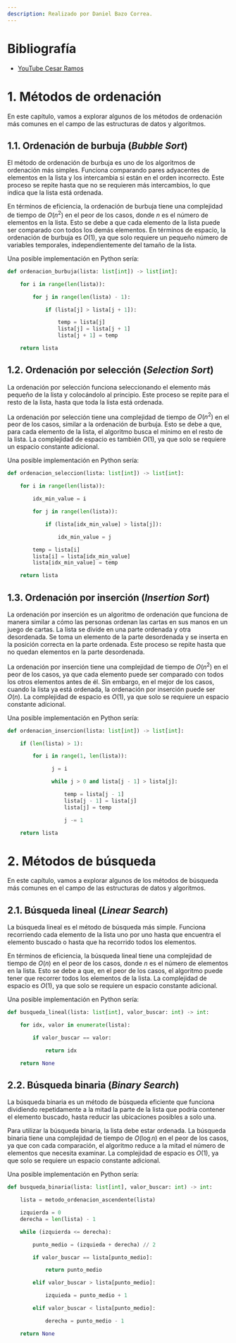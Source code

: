 ```yaml
---
description: Realizado por Daniel Bazo Correa.
---
```


# Bibliografía

* [YouTube Cesar Ramos](https://www.youtube.com/@cesarramos2592)

# 1. Métodos de ordenación

En este capítulo, vamos a explorar algunos de los métodos de ordenación más comunes en el campo de las estructuras de datos y algoritmos. 

## 1.1. Ordenación de burbuja (*Bubble Sort*)

El método de ordenación de burbuja es uno de los algoritmos de ordenación más simples. Funciona comparando pares adyacentes de elementos en la lista y los intercambia si están en el orden incorrecto. Este proceso se repite hasta que no se requieren más intercambios, lo que indica que la lista está ordenada.

En términos de eficiencia, la ordenación de burbuja tiene una complejidad de tiempo de $O(n^2)$ en el peor de los casos, donde $n$ es el número de elementos en la lista. Esto se debe a que cada elemento de la lista puede ser comparado con todos los demás elementos. En términos de espacio, la ordenación de burbuja es $O(1)$, ya que solo requiere un pequeño número de variables temporales, independientemente del tamaño de la lista.

Una posible implementación en Python sería:

```python
def ordenacion_burbuja(lista: list[int]) -> list[int]:

    for i in range(len(lista)):

        for j in range(len(lista) - 1):

            if (lista[j] > lista[j + 1]):

                temp = lista[j]
                lista[j] = lista[j + 1]
                lista[j + 1] = temp

    return lista
```

## 1.2. Ordenación por selección (*Selection Sort*)

La ordenación por selección funciona seleccionando el elemento más pequeño de la lista y colocándolo al principio. Este proceso se repite para el resto de la lista, hasta que toda la lista está ordenada.

La ordenación por selección tiene una complejidad de tiempo de $O(n^2)$ en el peor de los casos, similar a la ordenación de burbuja. Esto se debe a que, para cada elemento de la lista, el algoritmo busca el mínimo en el resto de la lista. La complejidad de espacio es también $O(1)$, ya que solo se requiere un espacio constante adicional.

Una posible implementación en Python sería:

```python
def ordenacion_seleccion(lista: list[int]) -> list[int]:

    for i in range(len(lista)):

        idx_min_value = i

        for j in range(len(lista)):

            if (lista[idx_min_value] > lista[j]):

                idx_min_value = j

        temp = lista[i]
        lista[i] = lista[idx_min_value]
        lista[idx_min_value] = temp

    return lista
```

## 1.3. Ordenación por inserción (*Insertion Sort*)

La ordenación por inserción es un algoritmo de ordenación que funciona de manera similar a cómo las personas ordenan las cartas en sus manos en un juego de cartas. La lista se divide en una parte ordenada y otra desordenada. Se toma un elemento de la parte desordenada y se inserta en la posición correcta en la parte ordenada. Este proceso se repite hasta que no quedan elementos en la parte desordenada.

La ordenación por inserción tiene una complejidad de tiempo de $O(n^2)$ en el peor de los casos, ya que cada elemento puede ser comparado con todos los otros elementos antes de él. Sin embargo, en el mejor de los casos, cuando la lista ya está ordenada, la ordenación por inserción puede ser $O(n)$. La complejidad de espacio es $O(1)$, ya que solo se requiere un espacio constante adicional.

Una posible implementación en Python sería:

```python
def ordenacion_insercion(lista: list[int]) -> list[int]:

    if (len(lista) > 1):

        for i in range(1, len(lista)):

              j = i

              while j > 0 and lista[j - 1] > lista[j]:

                  temp = lista[j - 1]
                  lista[j - 1] = lista[j]
                  lista[j] = temp

                  j -= 1

    return lista
```

# 2. Métodos de búsqueda

En este capítulo, vamos a explorar algunos de los métodos de búsqueda más comunes en el campo de las estructuras de datos y algoritmos. 

## 2.1. Búsqueda lineal (*Linear Search*)

La búsqueda lineal es el método de búsqueda más simple. Funciona recorriendo cada elemento de la lista uno por uno hasta que encuentra el elemento buscado o hasta que ha recorrido todos los elementos.

En términos de eficiencia, la búsqueda lineal tiene una complejidad de tiempo de $O(n)$ en el peor de los casos, donde $n$ es el número de elementos en la lista. Esto se debe a que, en el peor de los casos, el algoritmo puede tener que recorrer todos los elementos de la lista. La complejidad de espacio es $O(1)$, ya que solo se requiere un espacio constante adicional.

Una posible implementación en Python sería:

```python
def busqueda_lineal(lista: list[int], valor_buscar: int) -> int:

    for idx, valor in enumerate(lista):

        if valor_buscar == valor:

            return idx

    return None
```

## 2.2. Búsqueda binaria (*Binary Search*)

La búsqueda binaria es un método de búsqueda eficiente que funciona dividiendo repetidamente a la mitad la parte de la lista que podría contener el elemento buscado, hasta reducir las ubicaciones posibles a solo una.

Para utilizar la búsqueda binaria, la lista debe estar ordenada. La búsqueda binaria tiene una complejidad de tiempo de $O(\log n)$ en el peor de los casos, ya que con cada comparación, el algoritmo reduce a la mitad el número de elementos que necesita examinar. La complejidad de espacio es $O(1)$, ya que solo se requiere un espacio constante adicional.

Una posible implementación en Python sería:

```python
def busqueda_binaria(lista: list[int], valor_buscar: int) -> int:

    lista = metodo_ordenacion_ascendente(lista)

    izquierda = 0
    derecha = len(lista) - 1

    while (izquierda <= derecha):

        punto_medio = (izquieda + derecha) // 2

        if valor_buscar == lista[punto_medio]:

            return punto_medio

        elif valor_buscar > lista[punto_medio]:

            izquieda = punto_medio + 1

        elif valor_buscar < lista[punto_medio]:

            derecha = punto_medio - 1

    return None
```